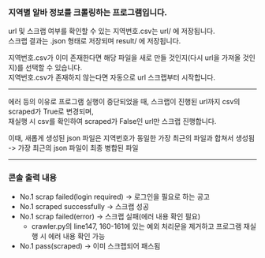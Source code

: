 ### 지역별 알바 정보를 크롤링하는 프로그램입니다.

url 및 스크랩 여부를 확인할 수 있는 지역번호.csv는 url/ 에 저장됩니다.  
스크랩 결과는 .json 형태로 저장되며 result/ 에 저장됩니다.  

지역번호.csv가 이미 존재한다면 해당 파일을 새로 만들 것인지(다시 url을 가져올 것인지)를 선택할 수 있습니다.  
지역번호.csv가 존재하지 않는다면 자동으로 url 스크랩부터 시작합니다.

---

에러 등의 이유로 프로그램 실행이 중단되었을 때, 스크랩이 진행된 url까지 csv의 scraped가 True로 변경되며,  
재실행 시 csv를 확인하여 scraped가 False인 url만 스크랩 진행합니다.  

이때, 새롭게 생성된 json 파일은 지역번호가 동일한 가장 최근의 파일과 합쳐서 생성됨  
-> 가장 최근의 json 파일이 최종 병합된 파일

---
### 콘솔 출력 내용

- No.1 scrap failed(login required) -> 로그인을 필요로 하는 공고
- No.1 scraped successfully -> 스크랩 성공
- No.1 scrap failed(error) -> 스크랩 실패(에러 내용 확인 필요)
  - crawler.py의 line147, 160-161에 있는 예외 처리문을 제거하고 프로그램 재실행 시 에러 내용 확인 가능
- No.1 pass(scraped) -> 이미 스크랩되어 패스됨


